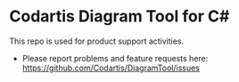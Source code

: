 # Codartis Diagram Tool for C#
This repo is used for product support activities.
* Please report problems and feature requests here: https://github.com/Codartis/DiagramTool/issues

